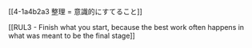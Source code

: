 [[4-1a4b2a3 整理 = 意識的にすてること]]

[[RUL3 - Finish what you start, because the best work often happens in what was meant to be the final stage]]